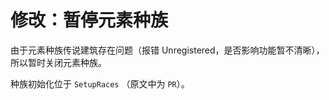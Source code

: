 # 修改：暂停元素种族

由于元素种族传说建筑存在问题（报错 Unregistered，是否影响功能暂不清晰），所以暂时关闭元素种族。

种族初始化位于 `SetupRaces` （原文中为 `PR`）。
